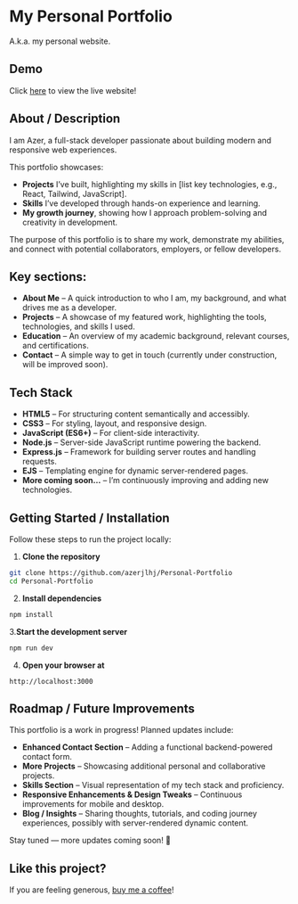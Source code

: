 # My Personal Portfolio 
A.k.a. my personal website.

## Demo
Click [here](https://azerjlhj.github.io/Personal-Portfolio/) to view the live website!

## About / Description
I am Azer, a full-stack developer passionate about building modern and responsive web experiences.  

This portfolio showcases:
- **Projects** I’ve built, highlighting my skills in [list key technologies, e.g., React, Tailwind, JavaScript].  
- **Skills** I’ve developed through hands-on experience and learning.  
- **My growth journey**, showing how I approach problem-solving and creativity in development.  

The purpose of this portfolio is to share my work, demonstrate my abilities, and connect with potential collaborators, employers, or fellow developers.

## Key sections: 
- **About Me** – A quick introduction to who I am, my background, and what drives me as a developer.  
- **Projects** – A showcase of my featured work, highlighting the tools, technologies, and skills I used.  
- **Education** – An overview of my academic background, relevant courses, and certifications.  
- **Contact** – A simple way to get in touch (currently under construction, will be improved soon).  

## Tech Stack
- **HTML5** – For structuring content semantically and accessibly.  
- **CSS3** – For styling, layout, and responsive design.  
- **JavaScript (ES6+)** – For client-side interactivity.  
- **Node.js** – Server-side JavaScript runtime powering the backend.  
- **Express.js** – Framework for building server routes and handling requests.  
- **EJS** – Templating engine for dynamic server-rendered pages.  
- **More coming soon…** – I’m continuously improving and adding new technologies.

## Getting Started / Installation

Follow these steps to run the project locally:

1. **Clone the repository**
```bash
git clone https://github.com/azerjlhj/Personal-Portfolio
cd Personal-Portfolio
```

2. **Install dependencies**
```bash
npm install
```
   
3.**Start the development server** 
```bash
npm run dev
```
   
4. **Open your browser at**
```arduino
http://localhost:3000
```

## Roadmap / Future Improvements

This portfolio is a work in progress! Planned updates include:

- **Enhanced Contact Section** – Adding a functional backend-powered contact form.  
- **More Projects** – Showcasing additional personal and collaborative projects.  
- **Skills Section** – Visual representation of my tech stack and proficiency.  
- **Responsive Enhancements & Design Tweaks** – Continuous improvements for mobile and desktop.  
- **Blog / Insights** – Sharing thoughts, tutorials, and coding journey experiences, possibly with server-rendered dynamic content.

Stay tuned — more updates coming soon! 🚀

## Like this project?

If you are feeling generous, [buy me a coffee](https://buymeacoffee.com/azerjlhj)!


